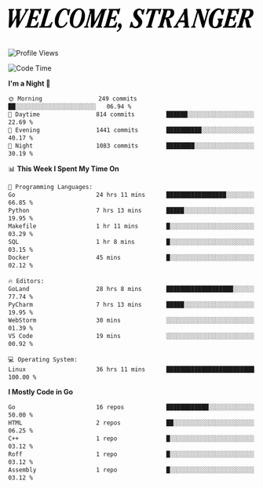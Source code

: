 <div>
  <picture>
    <source media="(prefers-color-scheme: dark)" srcset="./headers/welcome_white.png">
    <img alt="WELCOME, STRANGER" src="./headers/welcome.png" width="500">
  </picture>
</div>

<br>

![Profile Views](https://komarev.com/ghpvc/?username=darleet&color=blue)

<!--START_SECTION:waka-->
![Code Time](http://img.shields.io/badge/Code%20Time-730%20hrs%2027%20mins-blue)

**I'm a Night 🦉** 

```text
🌞 Morning                249 commits         ██░░░░░░░░░░░░░░░░░░░░░░░   06.94 % 
🌆 Daytime                814 commits         ██████░░░░░░░░░░░░░░░░░░░   22.69 % 
🌃 Evening                1441 commits        ██████████░░░░░░░░░░░░░░░   40.17 % 
🌙 Night                  1083 commits        ████████░░░░░░░░░░░░░░░░░   30.19 % 
```


📊 **This Week I Spent My Time On** 

```text
💬 Programming Languages: 
Go                       24 hrs 11 mins      █████████████████░░░░░░░░   66.85 % 
Python                   7 hrs 13 mins       █████░░░░░░░░░░░░░░░░░░░░   19.95 % 
Makefile                 1 hr 11 mins        █░░░░░░░░░░░░░░░░░░░░░░░░   03.29 % 
SQL                      1 hr 8 mins         █░░░░░░░░░░░░░░░░░░░░░░░░   03.15 % 
Docker                   45 mins             █░░░░░░░░░░░░░░░░░░░░░░░░   02.12 % 

🔥 Editors: 
GoLand                   28 hrs 8 mins       ███████████████████░░░░░░   77.74 % 
PyCharm                  7 hrs 13 mins       █████░░░░░░░░░░░░░░░░░░░░   19.95 % 
WebStorm                 30 mins             ░░░░░░░░░░░░░░░░░░░░░░░░░   01.39 % 
VS Code                  19 mins             ░░░░░░░░░░░░░░░░░░░░░░░░░   00.92 % 

💻 Operating System: 
Linux                    36 hrs 11 mins      █████████████████████████   100.00 % 
```

**I Mostly Code in Go** 

```text
Go                       16 repos            ████████████░░░░░░░░░░░░░   50.00 % 
HTML                     2 repos             ██░░░░░░░░░░░░░░░░░░░░░░░   06.25 % 
C++                      1 repo              █░░░░░░░░░░░░░░░░░░░░░░░░   03.12 % 
Roff                     1 repo              █░░░░░░░░░░░░░░░░░░░░░░░░   03.12 % 
Assembly                 1 repo              █░░░░░░░░░░░░░░░░░░░░░░░░   03.12 % 
```




<!--END_SECTION:waka-->
